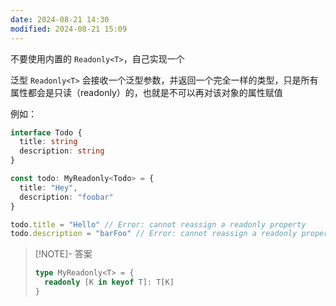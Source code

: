 ```yaml
---
date: 2024-08-21 14:30
modified: 2024-08-21 15:09
---
```


不要使用内置的 `Readonly<T>`，自己实现一个

泛型 `Readonly<T>` 会接收一个泛型参数，并返回一个完全一样的类型，只是所有属性都会是只读（readonly）的，也就是不可以再对该对象的属性赋值

例如：

```ts
interface Todo {
  title: string
  description: string
}

const todo: MyReadonly<Todo> = {
  title: "Hey",
  description: "foobar"
}

todo.title = "Hello" // Error: cannot reassign a readonly property
todo.description = "barFoo" // Error: cannot reassign a readonly property
```

> [!NOTE]- 答案
> 
> ```ts
> type MyReadonly<T> = {
>   readonly [K in keyof T]: T[K]
> }
